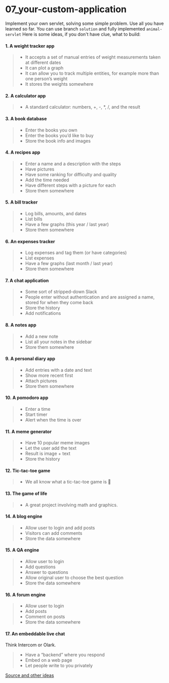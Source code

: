 # 07_your-custom-application
Implement your own servlet, solving some simple problem. Use all you have learned so far.
You can use branch `solution` and fully implemented `animal-servlet`
Here is some ideas, if you don't have clue, what to build:

#### 1. A weight tracker app
  > * It accepts a set of manual entries of weight measurements taken at different dates
  > * It can plot a graph
  > * It can allow you to track multiple entities, for example more than one person’s weight
  > * It stores the weights somewhere

#### 2. A calculator app
> * A standard calculator: numbers, +, -, *, /, and the result

#### 3. A book database
> * Enter the books you own
> * Enter the books you’d like to buy
> * Store the book info and images

#### 4. A recipes app
> * Enter a name and a description with the steps
> * Have pictures
> * Have some ranking for difficulty and quality
> * Add the time needed
> * Have different steps with a picture for each
> * Store them somewhere

#### 5. A bill tracker
> * Log bills, amounts, and dates
> * List bills
> * Have a few graphs (this year / last year)
> * Store them somewhere

#### 6. An expenses tracker
> * Log expenses and tag them (or have categories)
> * List expenses
> * Have a few graphs (last month / last year)
> * Store them somewhere

#### 7. A chat application
> * Some sort of stripped-down Slack
> * People enter without authentication and are assigned a name, stored for when they come back
> * Store the history
> * Add notifications

#### 8. A notes app
> * Add a new note
> * List all your notes in the sidebar
> * Store them somewhere

#### 9. A personal diary app
> * Add entries with a date and text
> * Show more recent first
> * Attach pictures
> * Store them somewhere

#### 10. A pomodoro app
> * Enter a time
> * Start timer
> * Alert when the time is over

#### 11. A meme generator
> * Have 10 popular meme images
> * Let the user add the text
> * Result is image + text
> * Store the history

#### 12. Tic-tac-toe game
> * We all know what a tic-tac-toe game is 🙂

#### 13. The game of life
> * A great project involving math and graphics.

#### 14. A blog engine
> * Allow user to login and add posts
> * Visitors can add comments
> * Store the data somewhere

#### 15. A QA engine
> * Allow user to login
> * Add questions
> * Answer to questions
> * Allow original user to choose the best question
> * Store the data somewhere

#### 16. A forum engine
> * Allow user to login
> * Add posts
> * Comment on posts
> * Store the data somewhere

#### 17. An embeddable live chat
Think Intercom or Olark.

> * Have a “backend” where you respond
> * Embed on a web page
> * Let people write to you privately

[Source and other ideas](https://medium.freecodecamp.org/want-to-build-something-fun-heres-a-list-of-sample-web-app-ideas-b991bce0ed9a)
